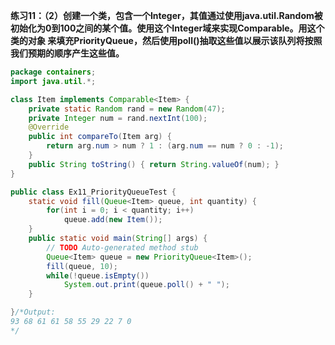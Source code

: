 **练习11：（2）创建一个类，包含一个Integer，其值通过使用java.util.Random被初始化为0到100之间的某个值。使用这个Integer域来实现Comparable。用这个类的对象
来填充PriorityQueue，然后使用poll()抽取这些值以展示该队列将按照我们预期的顺序产生这些值。**
```java
package containers;
import java.util.*;

class Item implements Comparable<Item> {
	private static Random rand = new Random(47);
	private Integer num = rand.nextInt(100);
	@Override
	public int compareTo(Item arg) {
		return arg.num > num ? 1 : (arg.num == num ? 0 : -1);
	}
	public String toString() { return String.valueOf(num); }
}

public class Ex11_PriorityQueueTest {
    static void fill(Queue<Item> queue, int quantity) {
    	for(int i = 0; i < quantity; i++)
    		queue.add(new Item());
    }
	public static void main(String[] args) {
		// TODO Auto-generated method stub
        Queue<Item> queue = new PriorityQueue<Item>();
        fill(queue, 10);
        while(!queue.isEmpty())
        	System.out.print(queue.poll() + " ");
	}

}/*Output:
93 68 61 61 58 55 29 22 7 0 
*/
```